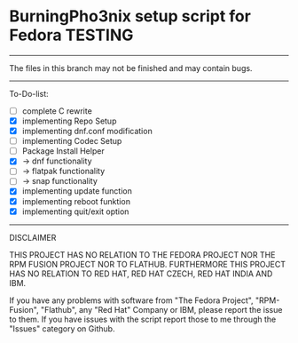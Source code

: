 # BurningPho3nix setup script for Fedora TESTING

_______________________________________________________

The files in this branch may not be finished and may contain bugs.

_______________________________________________________

To-Do-list:
- [ ] complete C rewrite
- [x] implementing Repo Setup
- [x] implementing dnf.conf modification
- [ ] implementing Codec Setup
- [ ] Package Install Helper
- [x] -> dnf functionality
- [ ] -> flatpak functionality
- [ ] -> snap functionality
- [x] implementing update function
- [x] implementing reboot funktion
- [x] implementing quit/exit option

_______________________________________________________
DISCLAIMER

THIS PROJECT HAS NO RELATION TO THE FEDORA PROJECT NOR THE RPM FUSION PROJECT NOR TO FLATHUB.
FURTHERMORE THIS PROJECT HAS NO RELATION TO RED HAT, RED HAT CZECH, RED HAT INDIA AND IBM.

If you have any problems with software from "The Fedora Project", "RPM-Fusion", "Flathub", any "Red Hat" Company or IBM,
please report the issue to them.
If you have issues with the script report those to me through the "Issues" category on Github.
